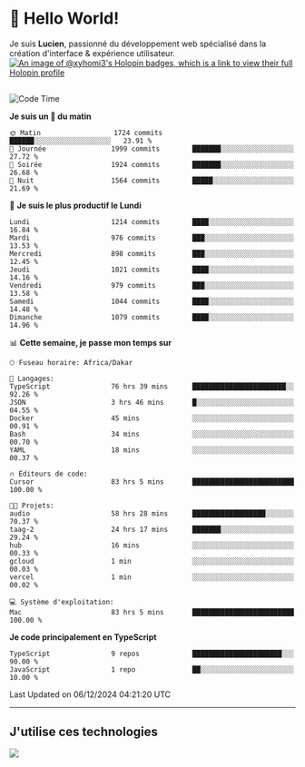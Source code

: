 # 👋 Hello World!

Je suis **Lucien**, passionné du développement web spécialisé dans la création d'interface & expérience utilisateur.
[![An image of @xyhomi3's Holopin badges, which is a link to view their full Holopin profile](https://holopin.me/xyhomi3)](https://holopin.io/@xyhomi3)

##

<!--START_SECTION:waka-->
![Code Time](http://img.shields.io/badge/Code%20Time-2%2C735%20hrs%2042%20mins-blue)

**Je suis un 🐤 du matin** 

```text
🌞 Matin                  1724 commits        ██████░░░░░░░░░░░░░░░░░░░   23.91 % 
🌆 Journée                1999 commits        ███████░░░░░░░░░░░░░░░░░░   27.72 % 
🌃 Soirée                 1924 commits        ███████░░░░░░░░░░░░░░░░░░   26.68 % 
🌙 Nuit                   1564 commits        █████░░░░░░░░░░░░░░░░░░░░   21.69 % 
```
📅 **Je suis le plus productif le Lundi** 

```text
Lundi                    1214 commits        ████░░░░░░░░░░░░░░░░░░░░░   16.84 % 
Mardi                    976 commits         ███░░░░░░░░░░░░░░░░░░░░░░   13.53 % 
Mercredi                 898 commits         ███░░░░░░░░░░░░░░░░░░░░░░   12.45 % 
Jeudi                    1021 commits        ████░░░░░░░░░░░░░░░░░░░░░   14.16 % 
Vendredi                 979 commits         ███░░░░░░░░░░░░░░░░░░░░░░   13.58 % 
Samedi                   1044 commits        ████░░░░░░░░░░░░░░░░░░░░░   14.48 % 
Dimanche                 1079 commits        ████░░░░░░░░░░░░░░░░░░░░░   14.96 % 
```


📊 **Cette semaine, je passe mon temps sur** 

```text
🕑︎ Fuseau horaire: Africa/Dakar

💬 Langages: 
TypeScript               76 hrs 39 mins      ███████████████████████░░   92.26 % 
JSON                     3 hrs 46 mins       █░░░░░░░░░░░░░░░░░░░░░░░░   04.55 % 
Docker                   45 mins             ░░░░░░░░░░░░░░░░░░░░░░░░░   00.91 % 
Bash                     34 mins             ░░░░░░░░░░░░░░░░░░░░░░░░░   00.70 % 
YAML                     18 mins             ░░░░░░░░░░░░░░░░░░░░░░░░░   00.37 % 

🔥 Éditeurs de code: 
Cursor                   83 hrs 5 mins       █████████████████████████   100.00 % 

🐱‍💻 Projets: 
audio                    58 hrs 28 mins      ██████████████████░░░░░░░   70.37 % 
taag-2                   24 hrs 17 mins      ███████░░░░░░░░░░░░░░░░░░   29.24 % 
hub                      16 mins             ░░░░░░░░░░░░░░░░░░░░░░░░░   00.33 % 
gcloud                   1 min               ░░░░░░░░░░░░░░░░░░░░░░░░░   00.03 % 
vercel                   1 min               ░░░░░░░░░░░░░░░░░░░░░░░░░   00.02 % 

💻 Système d'exploitation: 
Mac                      83 hrs 5 mins       █████████████████████████   100.00 % 
```

**Je code principalement en TypeScript** 

```text
TypeScript               9 repos             ██████████████████████░░░   90.00 % 
JavaScript               1 repo              ██░░░░░░░░░░░░░░░░░░░░░░░   10.00 % 
```




 Last Updated on 06/12/2024 04:21:20 UTC
<!--END_SECTION:waka-->
---

## J'utilise ces technologies

<p align="left">
  <a href="https://skillicons.dev">
    <img src="https://skillicons.dev/icons?i=ts,js,md,scss,tailwind,react,docker,express,astro,vite,nextjs,vercel,figma,ableton" />
  </a>
</p>


